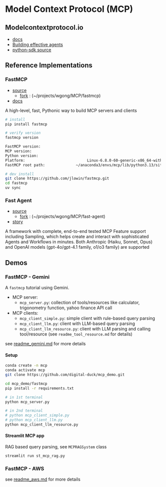 
# Model Context Protocol (MCP)

## Modelcontextprotocol.io

- [docs](https://modelcontextprotocol.io/introduction)
- [Building effective agents](https://www.anthropic.com/engineering/building-effective-agents)
- [python-sdk source](https://github.com/modelcontextprotocol/python-sdk)

## Reference Implementations

### FastMCP

- [source](https://github.com/jlowin/fastmcp)
    - [fork](git@github.com:wgong/fastmcp.git) : (~/projects/wgong/MCP/fastmcp)
- [docs](https://gofastmcp.com/getting-started/welcome)

A high-level, fast, Pythonic way to build MCP servers and clients

```bash
# install
pip install fastmcp

# verify version
fastmcp version

FastMCP version:                                                            2.5.2
MCP version:                                                                1.9.2
Python version:                                                            3.13.2
Platform:                            Linux-6.8.0-60-generic-x86_64-with-glibc2.35
FastMCP root path:              ~/anaconda3/envs/mcp/lib/python3.13/site-packages

# dev install
git clone https://github.com/jlowin/fastmcp.git
cd fastmcp
uv sync

```

### Fast Agent

- [source](https://github.com/evalstate/fast-agent)
    - [fork](https://github.com/wgong/fast-agent) : (~/projects/wgong/MCP/fast-agent)
- [story](https://llmindset.co.uk/resources/fast-agent/)

A framework with complete, end-to-end tested MCP Feature support including Sampling, which helps create and interact with sophisticated Agents and Workflows in minutes. 
Both Anthropic (Haiku, Sonnet, Opus) and OpenAI models (gpt-4o/gpt-4.1 family, o1/o3 family) are supported


## Demos

### FastMCP - Gemini

A `fastmcp` tutorial using Gemini.

- MCP server:
    - `mcp_server.py`: collection of tools/resources like calculator, trigonometry function, yahoo finance API call
- MCP clients:
    - `mcp_client_simple.py`: simple client with rule-based query parsing
    - `mcp_client_llm.py`: client with LLM-based query parsing
    - `mcp_client_llm_resource.py`: client with LLM parsing and calling tool/resource (see `readme_tool_resource.md` for details)

see [readme_gemini.md](https://github.com/digital-duck/mcp_demo/blob/main/readme_gemini.md) for more details

#### Setup
```bash
conda create -n mcp
conda activate mcp
git clone https://github.com/digital-duck/mcp_demo.git

cd mcp_demo/fastmcp
pip install -r requirements.txt

# in 1st terminal
python mcp_server.py

# in 2nd terminal
# python mcp_client_simple.py
# python mcp_client_llm.py
python mcp_client_llm_resource.py
```

#### Streamlit MCP app

RAG based query parsing, see `MCPRAGSystem` class

```bash
streamlit run st_mcp_rag.py
```

### FastMCP - AWS

see [readme_aws.md](https://github.com/digital-duck/mcp_demo/blob/main/readme_aws.md) for more details
